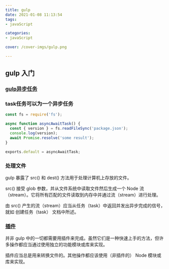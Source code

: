 ```yaml
---
title: gulp
date: 2021-01-08 11:13:54
tags:
- javaScript

categories:
- javaScript

cover: /cover-imgs/gulp.png

---
```

## gulp 入门

<!-- more -->


### [gulp异步任务](https://www.gulpjs.com.cn/docs/getting-started/async-completion/#%E5%BC%82%E6%AD%A5%E6%89%A7%E8%A1%8C)

### task任务可以为一个异步任务
```js
const fs = require('fs');

async function asyncAwaitTask() {
  const { version } = fs.readFileSync('package.json');
  console.log(version);
  await Promise.resolve('some result');
}

exports.default = asyncAwaitTask;
```

### 处理文件
gulp 暴露了 src() 和 dest() 方法用于处理计算机上存放的文件。

src() 接受 glob 参数，并从文件系统中读取文件然后生成一个 Node 流（stream）。它将所有匹配的文件读取到内存中并通过流（stream）进行处理。

由 src() 产生的流（stream）应当从任务（task）中返回并发出异步完成的信号，就如 创建任务（task） 文档中所述。

### [插件](https://www.gulpjs.com.cn/docs/getting-started/using-plugins/#%E4%BD%BF%E7%94%A8%E6%8F%92%E4%BB%B6)

并非 gulp 中的一切都需要用插件来完成。虽然它们是一种快速上手的方法，但许多操作都应当通过使用独立的功能模块或库来实现。

插件应当总是用来转换文件的。其他操作都应该使用（非插件的） Node 模块或库来实现。

